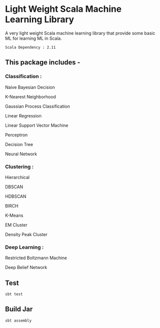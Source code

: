 # Light Weight Scala Machine Learning Library

A very light weight Scala machine learning library that provide some basic ML for learning ML in Scala.

    Scala Dependency : 2.11

## This package includes -

### Classification :

Naive Bayesian Decision

K-Nearest Neighborhood

Gaussian Process Classification

Linear Regression

Linear Support Vector Machine

Perceptron

Decision Tree

Neural Network

### Clustering :

Hierarchical

DBSCAN

HDBSCAN

BIRCH

K-Means

EM Cluster

Density Peak Cluster

### Deep Learning :

Restricted Boltzmann Machine

Deep Belief Network

## Test

    sbt test

## Build Jar

    sbt assembly
